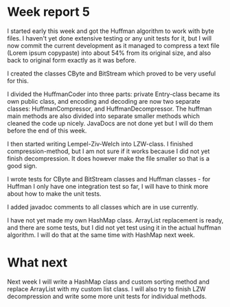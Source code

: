 # Week report 5

I started early this week and got the Huffman algorithm to work with byte files. I haven't yet done extensive testing or any unit tests for it, but I will now commit the current development as it managed to compress a text file (Lorem ipsum copypaste) into about 54% from its original size, and also back to original form exactly as it was before.

I created the classes CByte and BitStream which proved to be very useful for this.

I divided the HuffmanCoder into three parts: private Entry-class became its own public class, and encoding and decoding are now two separate classes: HuffmanCompressor, and HuffmanDecompressor. The huffman main methods are also divided into separate smaller methods which cleaned the code up nicely. JavaDocs are not done yet but I will do them before the end of this week.

I then started writing Lempel-Ziv-Welch into LZW-class. I finished compression-method, but I am not sure if it works because I did not yet finish decompression. It does however make the file smaller so that is a good sign.

I wrote tests for CByte and BitStream classes and Huffman classes - for Huffman I only have one integration test so far, I will have to think more about how to make the unit tests.

I added javadoc comments to all classes which are in use currently.

I have not yet made my own HashMap class. ArrayList replacement is ready, and there are some tests, but I did not yet test using it in the actual huffman algorithm. I will do that at the same time with HashMap next week.

# What next

Next week I will write a HashMap class and custom sorting method and replace ArrayList with my custom list class. I will also try to finish LZW decompression and write some more unit tests for individual methods.
